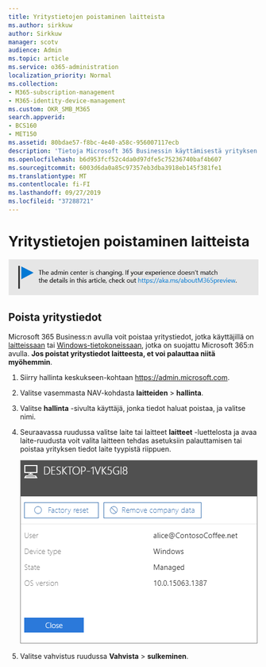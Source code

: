 ```yaml
---
title: Yritystietojen poistaminen laitteista
ms.author: sirkkuw
author: Sirkkuw
manager: scotv
audience: Admin
ms.topic: article
ms.service: o365-administration
localization_priority: Normal
ms.collection:
- M365-subscription-management
- M365-identity-device-management
ms.custom: OKR_SMB_M365
search.appverid:
- BCS160
- MET150
ms.assetid: 80bdae57-f8bc-4e40-a58c-956007117ecb
description: 'Tietoja Microsoft 365 Businessin käyttämisestä yrityksen tietojen poistamiseen käyttäjä laitteista tai Windows-tieto koneesta. '
ms.openlocfilehash: b6d953fcf52c4da0d97dfe5c75236740baf4b607
ms.sourcegitcommit: 6003d6da0a85c97357eb3dba3918eb145f381fe1
ms.translationtype: MT
ms.contentlocale: fi-FI
ms.lasthandoff: 09/27/2019
ms.locfileid: "37288721"
---
```

# <a name="remove-company-data-from-devices"></a>Yritystietojen poistaminen laitteista

[![Etiketti, jonka avulla voit tietää, että hallinta keskus on muuttumassa ja löydät lisä tietoja osoitteessa aka.ms/aboutM365preview.](media/m365admincenterchanging.png)](https://docs.microsoft.com/office365/admin/microsoft-365-admin-center-preview)

## <a name="remove-company-data"></a>Poista yritystiedot

Microsoft 365 Business:n avulla voit poistaa yritystiedot, jotka käyttäjillä on [laitteissaan](app-protection-settings-for-android-and-ios.md) tai [Windows-tietokoneissaan](protection-settings-for-windows-10-devices.md), jotka on suojattu Microsoft 365:n avulla. **Jos poistat yritystiedot laitteesta, et voi palauttaa niitä myöhemmin**. 
  
1. Siirry hallinta keskukseen-kohtaan <a href="https://go.microsoft.com/fwlink/p/?linkid=837890" target="_blank">https://admin.microsoft.com</a>.
    
2. Valitse vasemmasta NAV-kohdasta **laitteiden** \> **hallinta**.  
  
3. Valitse **hallinta** -sivulta käyttäjä, jonka tiedot haluat poistaa, ja valitse nimi. 
    
4. Seuraavassa ruudussa valitse laite tai laitteet **laitteet** -luettelosta ja avaa laite-ruudusta voit valita laitteen tehdas asetuksiin palauttamisen tai poistaa yrityksen tiedot laite tyypistä riippuen. 
    
    ![On the remove comapany data pane, select the device from which you want to remove the data.](media/resetorremove.png)
  
5. Valitse vahvistus ruudussa **Vahvista** \> **sulkeminen**.
    


